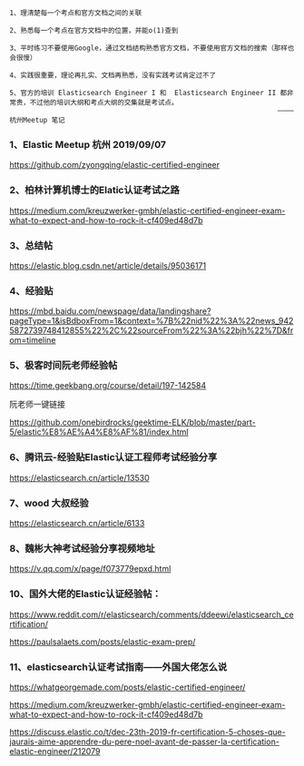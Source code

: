 ```
1、理清楚每一个考点和官方文档之间的关联

2、熟悉每一个考点在官方文档中的位置，并能o(1)查到

3、平时练习不要使用Google，通过文档结构熟悉官方文档，不要使用官方文档的搜索（那样也会很慢）

4、实践很重要，理论再扎实、文档再熟悉，没有实践考试肯定过不了

5、官方的培训 Elasticsearch Engineer I 和  Elasticsearch Engineer II 都非常贵，不过他的培训大纲和考点大纲的交集就是考试点。
                                                                  ————杭州Meetup 笔记
```


### 1、Elastic Meetup 杭州 2019/09/07
https://github.com/zyongqing/elastic-certified-engineer

### 2、柏林计算机博士的Elatic认证考试之路
https://medium.com/kreuzwerker-gmbh/elastic-certified-engineer-exam-what-to-expect-and-how-to-rock-it-cf409ed48d7b

### 3、总结帖
https://elastic.blog.csdn.net/article/details/95036171 

### 4、经验贴
https://mbd.baidu.com/newspage/data/landingshare?pageType=1&isBdboxFrom=1&context=%7B%22nid%22%3A%22news_9425872739748412855%22%2C%22sourceFrom%22%3A%22bjh%22%7D&from=timeline 

### 5、极客时间阮老师经验帖
https://time.geekbang.org/course/detail/197-142584 

阮老师一键链接

https://github.com/onebirdrocks/geektime-ELK/blob/master/part-5/elastic%E8%AE%A4%E8%AF%81/index.html 

### 6、腾讯云-经验贴Elastic认证工程师考试经验分享
https://elasticsearch.cn/article/13530

### 7、wood 大叔经验
https://elasticsearch.cn/article/6133

### 8、魏彬大神考试经验分享视频地址
https://v.qq.com/x/page/f073779epxd.html

### 10、国外大佬的Elastic认证经验帖：
https://www.reddit.com/r/elasticsearch/comments/ddeewi/elasticsearch_certification/

https://paulsalaets.com/posts/elastic-exam-prep/ 

### 11、elasticsearch认证考试指南——外国大佬怎么说

https://whatgeorgemade.com/posts/elastic-certified-engineer/

https://medium.com/kreuzwerker-gmbh/elastic-certified-engineer-exam-what-to-expect-and-how-to-rock-it-cf409ed48d7b

https://discuss.elastic.co/t/dec-23th-2019-fr-certification-5-choses-que-jaurais-aime-apprendre-du-pere-noel-avant-de-passer-la-certification-elastic-engineer/212079


